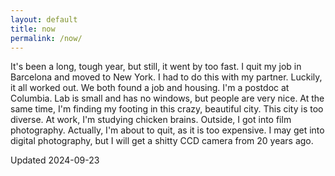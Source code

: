 ```yaml
---
layout: default
title: now
permalink: /now/
---
```


It's been a long, tough year, but still, it went by too fast. 
I quit my job in Barcelona and moved to New York.
I had to do this with my partner. Luckily, it all worked out. We both found a job and housing.
I'm a postdoc at Columbia. Lab is small and has no windows, but people are very nice. 
At the same time, I'm finding my footing in this crazy, beautiful city. This city is too diverse.
At work, I'm studying chicken brains. Outside, I got into film photography. Actually, I'm about to quit, as it is too expensive.
I may get into digital photography, but I will get a shitty CCD camera from 20 years ago.

Updated 2024-09-23
